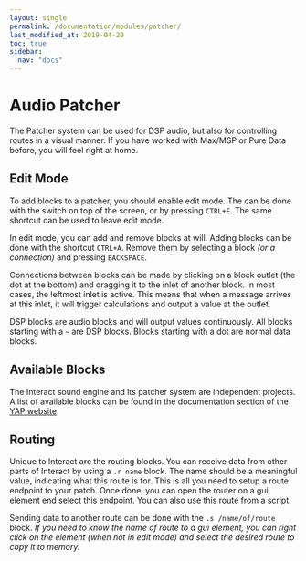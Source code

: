 ```yaml
---
layout: single
permalink: /documentation/modules/patcher/
last_modified_at: 2019-04-20
toc: true
sidebar:
  nav: "docs"
---
```


# Audio Patcher

The Patcher system can be used for DSP audio, but also for controlling routes in a visual manner. If you have worked with Max/MSP or Pure Data before, you will feel right at home. 

## Edit Mode
To add blocks to a patcher, you should enable edit mode. The can be done with the switch on top of the screen, or by pressing `CTRL+E`. The same shortcut can be used to leave edit mode.

In edit mode, you can add and remove blocks at will. Adding blocks can be done with the shortcut `CTRL+A`. Remove them by selecting a block _(or a connection)_ and pressing `BACKSPACE`.

Connections between blocks can be made by clicking on a block outlet (the dot at the bottom) and dragging it to the inlet of another block. In most cases, the leftmost inlet is active. This means that when a message arrives at this inlet, it will trigger calculations and output a value at the outlet.

DSP blocks are audio blocks and will output values continuously. All blocks starting with a `~` are DSP blocks. Blocks starting with a dot are normal data blocks.

## Available Blocks
The Interact sound engine and its patcher system are independent projects. A list of available blocks can be found in the documentation section of the [YAP website](https://yap.mutecode.com/docs/).

## Routing
Unique to Interact are the routing blocks. You can receive data from other parts of Interact by using a `.r name` block. The name should be a meaningful value, indicating what this route is for. This is all you need to setup a route endpoint to your patch. Once done, you can open the router on a gui element end select this endpoint. You can also use this route from a script.

Sending data to another route can be done with the `.s /name/of/route` block. _If you need to know the name of route to a gui element, you can right click on the element (when not in edit mode) and select the desired route to copy it to memory._ 

